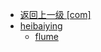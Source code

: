 - [返回上一级 [com]](notes/code/spark/spark-streaming-flume/src/main/scala/com/)
- [heibaiying](notes/code/spark/spark-streaming-flume/src/main/scala/com/heibaiying/)
  - [flume](notes/code/spark/spark-streaming-flume/src/main/scala/com/heibaiying/flume/)
